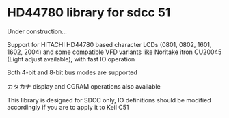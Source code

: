 # HD44780 library for sdcc 51

Under construction...

Support for HITACHI HD44780 based character LCDs (0801, 0802, 1601, 1602, 2004) and some compatible VFD variants like Noritake itron CU20045 (Light adjust available), with fast IO operation

Both 4-bit and 8-bit bus modes are supported

カタカナ display and CGRAM operations also available

This library is designed for SDCC only, IO definitions should be modified accordingly if you are to apply it to Keil C51